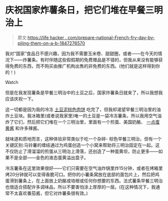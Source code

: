 # 庆祝国家炸薯条日，把它们堆在早餐三明治上

> 原文:[https://life hacker . com/prepare-national-French-fry-day-by-piling-them-on-a-b-1847276570](https://lifehacker.com/celebrate-national-french-fry-day-by-piling-them-on-a-b-1847276570)

我对“国家”食品日不感兴趣，因为我不需要玉米卷、甜甜圈，或者——在今天的情况下——炸薯条。有时伴随这些假假期的免费赠品是不错的，但我从来没有能够获得免费的东西，而不购买由推广机构出售的非免费的东西。(他们就是这样得到你的！)

Watch

但是在我发现薯条是早餐三明治中的土豆之后，国家炸薯条日就来了，所以我想我应该庆祝一下。

这一切都是因为我的冷冻 [土豆泥棕色肉饼](https://lifehacker.com/put-hash-browns-inside-your-breakfast-sandwich-1843731822) 吃完了，但我却渴望早餐三明治里的油炸土豆块。我冰箱里(或者说我家里)唯一的土豆是一袋冷冻薯条，所以我用空气油炸了它们，然后把它们堆在一个三明治里，里面有一个煎蛋、美国奶酪、 [一点蛋黄酱](https://lifehacker.com/celebrate-national-sandwich-day-by-putting-mayo-on-your-1845555804) 和许多辣酱。

就味道和质地而言，这种体验非常类似于吃一个杂碎- 棕色早餐三明治，但有一个关键区别:马铃薯的缠结通过为鸡蛋创造一个小窝来帮助将三明治固定在一起。这不仅防止了滑溜溜的煎蛋从三明治上滑落，还创造了一种蛋黄坝，防止更多——如果不是全部——金色的液态蛋黄溢出盘子。

冷冻薯条在这里效果很好——它们只需要在空气油炸锅里炸15分钟，或者在烤箱里烤20分钟就可以变得香脆可口。把你的小薯条窝放在底部的面包片上，然后把鸡蛋滑到薯条上，在上面放上奶酪或培根或任何你想要的东西。法式薯条早餐三明治也很适合搭配许多调味品，所以不要害怕涂上厚厚的一层。(在这种情况下，我通常不太喜欢番茄酱，但它对炸薯条很有效。)